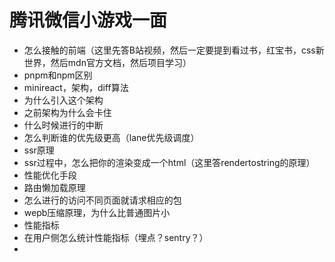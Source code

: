 # 腾讯微信小游戏一面

- 怎么接触的前端（这里先答B站视频，然后一定要提到看过书，红宝书，css新世界，然后mdn官方文档，然后项目学习）
- pnpm和npm区别
- minireact，架构，diff算法
- 为什么引入这个架构
- 之前架构为什么会卡住
- 什么时候进行的中断
- 怎么判断谁的优先级更高（lane优先级调度）
- ssr原理
- ssr过程中，怎么把你的渲染变成一个html（这里答rendertostring的原理）
- 性能优化手段
- 路由懒加载原理
- 怎么进行的访问不同页面就请求相应的包
- wepb压缩原理，为什么比普通图片小
- 性能指标
- 在用户侧怎么统计性能指标（埋点？sentry？）
- ‍
